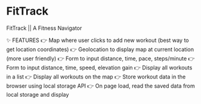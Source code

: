 # FitTrack
FitTrack || A Fitness Navigator


✨ FEATURES
👉 Map where user clicks to add new workout (best way to get location coordinates) 
👉 Geolocation to display map at current location (more user friendly) 
👉 Form to input distance, time, pace, steps/minute 
👉 Form to input distance, time, speed, elevation gain 
👉 Display all workouts in a list 
👉 Display all workouts on the map 
👉 Store workout data in the browser using local storage API 
👉 On page load, read the saved data from local storage and display 
